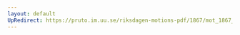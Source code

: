```yaml
---
layout: default
UpRedirect: https://pruto.im.uu.se/riksdagen-motions-pdf/1867/mot_1867__ak__275/mot_1867__ak__275-002.pdf
---
```

